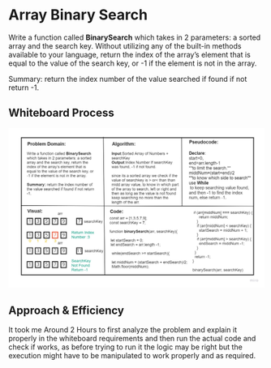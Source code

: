 # Array Binary Search
<!-- Description of the challenge -->
Write a function called **BinarySearch** which takes in 2 parameters: a sorted array and the search key. Without utilizing any of the built-in methods available to your language, return the index of the array’s element that is equal to the value of the search key, or -1 if the element is not in the array.

Summary: return the index number of the value searched if found if not return -1.

## Whiteboard Process
![](array-binary-search.jpg)

## Approach & Efficiency
It took me Around 2 Hours to first analyze the problem and explain it properly in the whiteboard requirements and then run the actual code and check if works, as before trying to run it the logic may be right but the execution might have to be manipulated to work properly and as required.